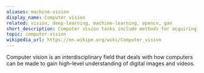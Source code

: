 ```yaml
---
aliases: machine-vision
display_name: Computer vision
related: vision, deep-learning, machine-learning, opencv, gan
short_description: Computer vision tasks include methods for acquiring, processing, analyzing, and understanding digital images.
topic: computer-vision
wikipedia_url: https://en.wikipe.org/wiki/Computer_vision
---
```

Computer vision is an interdisciplinary field that deals with how computers can be made to gain high-level understanding of digital images and videos.
